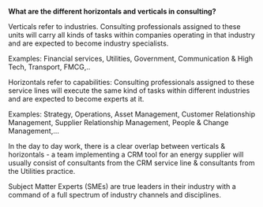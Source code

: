 **What are the different horizontals and verticals in consulting?**

Verticals refer to industries. Consulting professionals assigned to these units will carry all kinds of tasks within companies operating in that industry and are expected to become industry specialists.

Examples: Financial services, Utilities, Government, Communication & High Tech, Transport, FMCG,..

Horizontals refer to capabilities: Consulting professionals assigned to these service lines will execute the same kind of tasks within different industries and are expected to become experts at it.

Examples: Strategy, Operations, Asset Management, Customer Relationship Management, Supplier Relationship Management, People & Change Management,…

In the day to day work, there is a clear overlap between verticals & horizontals - a team implementing a CRM tool for an energy supplier will usually consist of consultants from the CRM service line & consultants from the Utilities practice.

Subject Matter Experts (SMEs) are true leaders in their industry with a command of a full spectrum of industry channels and disciplines.

